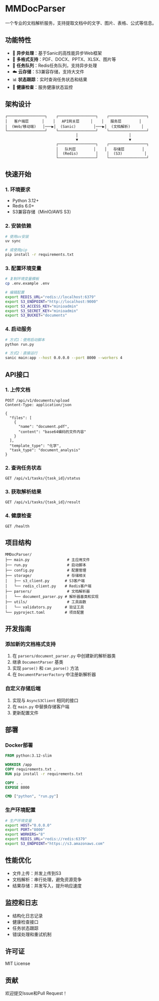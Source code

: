 # MMDocParser

一个专业的文档解析服务，支持提取文档中的文字、图片、表格、公式等信息。

## 功能特性

- 🚀 **异步处理**：基于Sanic的高性能异步Web框架
- 📁 **多格式支持**：PDF、DOCX、PPTX、XLSX、图片等
- 🔄 **任务队列**：Redis任务队列，支持异步处理
- ☁️ **云存储**：S3兼容存储，支持大文件
- 📊 **状态跟踪**：实时查询任务状态和结果
- 🏥 **健康检查**：服务健康状态监控

## 架构设计

```
┌─────────────────┐    ┌─────────────────┐    ┌─────────────────┐
│   客户端层      │    │   API网关层     │    │   服务层        │
│  (Web/移动端)   │───▶│  (Sanic)        │───▶│  (文档解析)     │
└─────────────────┘    └─────────────────┘    └─────────────────┘
                                │                       │
                                ▼                       ▼
                       ┌─────────────────┐    ┌─────────────────┐
                       │   队列层        │    │   存储层        │
                       │  (Redis)        │    │  (S3)          │
                       └─────────────────┘    └─────────────────┘
```

## 快速开始

### 1. 环境要求

- Python 3.12+
- Redis 6.0+
- S3兼容存储（MinIO/AWS S3）

### 2. 安装依赖

```bash
# 使用uv安装
uv sync

# 或使用pip
pip install -r requirements.txt
```

### 3. 配置环境变量

```bash
# 复制环境变量模板
cp .env.example .env

# 编辑配置
export REDIS_URL="redis://localhost:6379"
export S3_ENDPOINT="http://localhost:9000"
export S3_ACCESS_KEY="minioadmin"
export S3_SECRET_KEY="minioadmin"
export S3_BUCKET="documents"
```

### 4. 启动服务

```bash
# 方式1：使用启动脚本
python run.py

# 方式2：直接运行
sanic main:app --host 0.0.0.0 --port 8000 --workers 4
```

## API接口

### 1. 上传文档

```http
POST /api/v1/documents/upload
Content-Type: application/json

{
  "files": [
    {
      "name": "document.pdf",
      "content": "base64编码的文件内容"
    }
  ],
  "template_type": "化学",
  "task_type": "document_analysis"
}
```

### 2. 查询任务状态

```http
GET /api/v1/tasks/{task_id}/status
```

### 3. 获取解析结果

```http
GET /api/v1/tasks/{task_id}/result
```

### 4. 健康检查

```http
GET /health
```

## 项目结构

```
MMDocParser/
├── main.py                 # 主应用文件
├── run.py                  # 启动脚本
├── config.py               # 配置管理
├── storage/                # 存储相关
│   ├── s3_client.py       # S3客户端
│   └── redis_client.py    # Redis客户端
├── parsers/                # 文档解析器
│   └── document_parser.py # 解析器基类和实现
├── utils/                  # 工具函数
│   └── validators.py      # 验证工具
└── pyproject.toml         # 项目配置
```

## 开发指南

### 添加新的文档格式支持

1. 在 `parsers/document_parser.py` 中创建新的解析器类
2. 继承 `DocumentParser` 基类
3. 实现 `parse()` 和 `can_parse()` 方法
4. 在 `DocumentParserFactory` 中注册新解析器

### 自定义存储后端

1. 实现与 `AsyncS3Client` 相同的接口
2. 在 `main.py` 中替换存储客户端
3. 更新配置文件

## 部署

### Docker部署

```dockerfile
FROM python:3.12-slim

WORKDIR /app
COPY requirements.txt .
RUN pip install -r requirements.txt

COPY . .
EXPOSE 8000

CMD ["python", "run.py"]
```

### 生产环境配置

```bash
# 生产环境变量
export HOST="0.0.0.0"
export PORT="8000"
export WORKERS="8"
export REDIS_URL="redis://redis:6379"
export S3_ENDPOINT="https://s3.amazonaws.com"
```

## 性能优化

- 文件上传：并发上传到S3
- 文档解析：串行处理，避免资源竞争
- 结果存储：并发写入，提升响应速度

## 监控和日志

- 结构化日志记录
- 健康检查接口
- 任务状态跟踪
- 错误处理和重试机制

## 许可证

MIT License

## 贡献

欢迎提交Issue和Pull Request！

